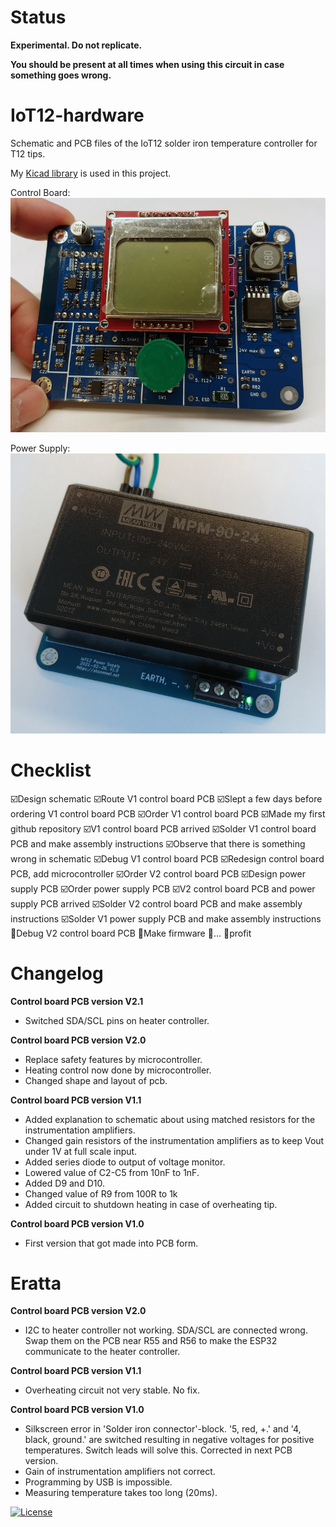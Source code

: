 # Status

**Experimental. Do not replicate.**

**You should be present at all times when using this circuit in case something goes wrong.**

# IoT12-hardware
Schematic and PCB files of the IoT12 solder iron temperature controller for T12 tips.

My [Kicad library](https://github.com/atoomnetmarc/ATOOMNETKICAD) is used in this project.

Control Board:
![](Control%20Board/IoT12.jpg)

Power Supply:
![](Power%20Supply/IoT12%20Power%20Supply.jpg)

# Checklist

:ballot_box_with_check:Design schematic
:ballot_box_with_check:Route V1 control board PCB
:ballot_box_with_check:Slept a few days before ordering V1 control board PCB
:ballot_box_with_check:Order V1 control board PCB
:ballot_box_with_check:Made my first github repository
:ballot_box_with_check:V1 control board PCB arrived
:ballot_box_with_check:Solder V1 control board PCB and make assembly instructions
:ballot_box_with_check:Observe that there is something wrong in schematic
:ballot_box_with_check:Debug V1 control board PCB
:ballot_box_with_check:Redesign control board PCB, add microcontroller
:ballot_box_with_check:Order V2 control board PCB
:ballot_box_with_check:Design power supply PCB
:ballot_box_with_check:Order power supply PCB
:ballot_box_with_check:V2 control board PCB and power supply PCB arrived
:ballot_box_with_check:Solder V2 control board PCB and make assembly instructions
:ballot_box_with_check:Solder V1 power supply PCB and make assembly instructions
:black_square_button:Debug V2 control board PCB
:black_square_button:Make firmware
:black_square_button:...
:black_square_button:profit

# Changelog

**Control board PCB version V2.1**

- Switched SDA/SCL pins on heater controller.

**Control board PCB version V2.0**

- Replace safety features by microcontroller.
- Heating control now done by microcontroller.
- Changed shape and layout of pcb.

**Control board PCB version V1.1**

- Added explanation to schematic about using matched resistors for the instrumentation amplifiers.
- Changed gain resistors of the instrumentation amplifiers as to keep Vout under 1V at full scale input.
- Added series diode to output of voltage monitor.
- Lowered value of C2-C5 from 10nF to 1nF.
- Added D9 and D10.
- Changed value of R9 from 100R to 1k
- Added circuit to shutdown heating in case of overheating tip.

**Control board PCB version V1.0**

- First version that got made into PCB form.

# Eratta

**Control board PCB version V2.0**

- I2C to heater controller not working. SDA/SCL are connected wrong. Swap them on the PCB near R55 and R56 to make the ESP32 communicate to the heater controller.

**Control board PCB version V1.1**

- Overheating circuit not very stable. No fix.

**Control board PCB version V1.0**

- Silkscreen error in 'Solder iron connector'-block. '5, red, +.' and '4, black, ground.' are switched resulting in negative voltages for positive temperatures. Switch leads will solve this. Corrected in next PCB version.
- Gain of instrumentation amplifiers not correct.
- Programming by USB is impossible.
- Measuring temperature takes too long (20ms).

[![License](https://img.shields.io/badge/License-Apache%202.0-blue.svg)](https://opensource.org/licenses/Apache-2.0)